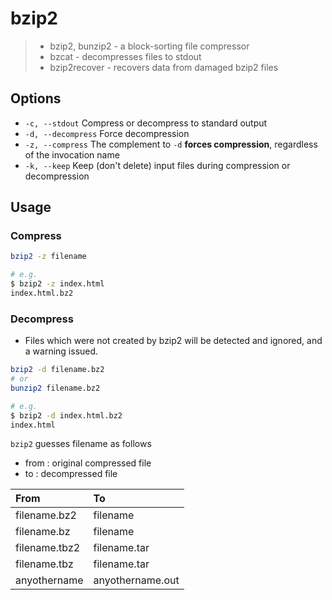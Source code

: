 # bzip2

> - bzip2, bunzip2 - a block-sorting file compressor
> - bzcat - decompresses files to stdout
> - bzip2recover - recovers data from damaged bzip2 files

## Options

- `-c, --stdout` Compress or decompress to standard output
- `-d, --decompress` Force decompression
- `-z, --compress` The complement to `-d` **forces compression**, regardless of the invocation name
- `-k, --keep` Keep (don't delete) input files during compression or decompression

## Usage

### Compress

```bash
bzip2 -z filename

# e.g.
$ bzip2 -z index.html
index.html.bz2
```

### Decompress

- Files which were not created by bzip2 will be detected and ignored, and a warning issued.

```bash
bzip2 -d filename.bz2
# or
bunzip2 filename.bz2

# e.g.
$ bzip2 -d index.html.bz2
index.html
```

`bzip2` guesses filename as follows

- from : original compressed file
- to : decompressed file

|From|To|
|:-|:-|
|filename.bz2|filename|
|filename.bz|filename|
|filename.tbz2|filename.tar|
|filename.tbz|filename.tar|
|anyothername|anyothername.out|
